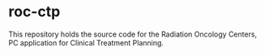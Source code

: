 # roc-ctp
This repository holds the source code for the Radiation Oncology Centers, PC application for Clinical Treatment Planning.
